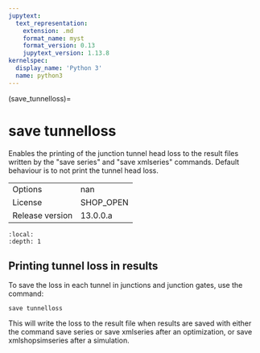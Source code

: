 ```yaml
---
jupytext:
  text_representation:
    extension: .md
    format_name: myst
    format_version: 0.13
    jupytext_version: 1.13.8
kernelspec:
  display_name: 'Python 3'
  name: python3
---
```


(save_tunnelloss)=
# save tunnelloss
Enables the printing of the junction tunnel head loss to the result files written by the "save series" and "save xmlseries" commands. Default behaviour is to not print the tunnel head loss.

|   |   |
|---|---|
|Options|nan|
|License|SHOP_OPEN|
|Release version|13.0.0.a|

```{contents}
:local:
:depth: 1
```

## Printing tunnel loss in results
To save the loss in each tunnel in junctions and junction gates, use the command:
```
save tunnelloss
```

This will write the loss to the result file when results are saved with either the command save series or save xmlseries after an optimization, or save xmlshopsimseries after a simulation.



